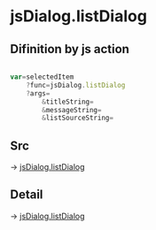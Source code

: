 # jsDialog.listDialog

## Difinition by js action

```js.js

var=selectedItem
	?func=jsDialog.listDialog
	?args=
		&titleString=
		&messageString=
		&listSourceString=
```

## Src

-> [jsDialog.listDialog](https://github.com/puutaro/CommandClick/blob/master/app/src/main/java/com/puutaro/commandclick/fragment_lib/terminal_fragment/js_interface/dialog/JsDialog.kt#L96)

## Detail

-> [jsDialog.listDialog](https://github.com/puutaro/CommandClick/blob/master/md/developer/js_interface/details/dialog/JsDialog/listDialog.md)
